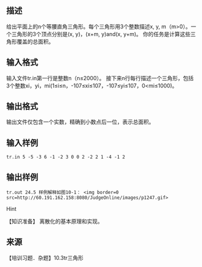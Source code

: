 ## 描述

给出平面上的n个等腰直角三角形。每个三角形用3个整数描述x, y, m（m>0）。一个三角形的3个顶点分别是(x, y)，(x+m, y)and(x, y+m)。 你的任务是计算这些三角形覆盖的总面积。 

## 输入格式

输入文件tr.in第一行是整数n（n≤2000）。 接下来n行每行描述一个三角形，包括3个整数xi，yi，mi(1≤i≤n，-107≤xi≤107，-107≤yi≤107，0<mi≤1000)。 

## 输出格式

输出文件仅包含一个实数，精确到小数点后一位，表示总面积。

## 输入样例

```plaintext
tr.in 5 -5 -3 6 -1 -2 3 0 0 2 -2 2 1 -4 -1 2 
```

## 输出样例

```plaintext
tr.out 24.5 样例解释如图10-1： <img border=0 src=http://60.191.162.158:8080/JudgeOnline/images/p1247.gif> 
```

Hint

【知识准备】 离散化的基本原理和实现。 

## 来源

【培训习题．杂题】10.3tr三角形


